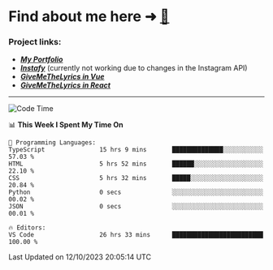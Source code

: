 # Find about me here ➜ [🧑](https://pauabella.dev)

### Project links:
- ***[My Portfolio](https://pauabella.dev)***
- ***[Instafy](https://instafy.me)*** (currently not working due to changes in the Instagram API)
- ***[GiveMeTheLyrics in Vue](https://lyrics.pauabella.dev)***
- ***[GiveMeTheLyrics in React](https://pauabella.dev/GiveMeTheLyrics)***

---
<!--START_SECTION:waka-->
![Code Time](http://img.shields.io/badge/Code%20Time-2%2C550%20hrs%2034%20mins-blue)

📊 **This Week I Spent My Time On** 

```text
💬 Programming Languages: 
TypeScript               15 hrs 9 mins       ██████████████░░░░░░░░░░░   57.03 % 
HTML                     5 hrs 52 mins       ██████░░░░░░░░░░░░░░░░░░░   22.10 % 
CSS                      5 hrs 32 mins       █████░░░░░░░░░░░░░░░░░░░░   20.84 % 
Python                   0 secs              ░░░░░░░░░░░░░░░░░░░░░░░░░   00.02 % 
JSON                     0 secs              ░░░░░░░░░░░░░░░░░░░░░░░░░   00.01 % 

🔥 Editors: 
VS Code                  26 hrs 33 mins      █████████████████████████   100.00 % 
```


 Last Updated on 12/10/2023 20:05:14 UTC
<!--END_SECTION:waka-->
